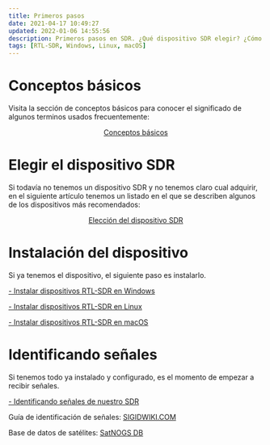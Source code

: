 ```yaml
---
title: Primeros pasos
date: 2021-04-17 10:49:27
updated: 2022-01-06 14:55:56
description: Primeros pasos en SDR. ¿Qué dispositivo SDR elegir? ¿Cómo instalar el dispositivo RTL-SDR en Windows, Linux o macOS?
tags: [RTL-SDR, Windows, Linux, macOS]
---
```



# Conceptos básicos

Visita la sección de conceptos básicos para conocer el significado de algunos terminos usados frecuentemente:
[<center>Conceptos básicos</center>](/conceptos-basicos/)

# Elegir el dispositivo SDR

Si todavía no tenemos un dispositivo SDR y no tenemos claro cual adquirir, en el siguiente artículo tenemos un listado en el que se describen algunos de los dispositivos más recomendados:

[<center>Elección del dispositivo SDR</center>](/eleccion-sdr/)

# Instalación del dispositivo

Si ya tenemos el dispositivo, el siguiente paso es instalarlo.

[- Instalar dispositivos RTL-SDR en Windows](/instalacion-rtlsdr-windows/)

[- Instalar dispositivos RTL-SDR en Linux](/instalacion-rtlsdr-raspberrypi/)

[- Instalar dispositivos RTL-SDR en macOS](/instalacion-rtlsdr-macos/)

# Identificando señales

Si tenemos todo ya instalado y configurado, es el momento de empezar a recibir señales.

[- Identificando señales de nuestro SDR](https://www.youtube.com/watch?v=fOuuXYXcJLk)

Guía de identificación de señales: [SIGIDWIKI.COM](https://www.sigidwiki.com/wiki/Signal_Identification_Guide)

Base de datos de satélites: [SatNOGS DB](https://db.satnogs.org/)
